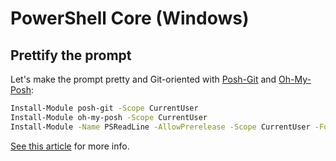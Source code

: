 # PowerShell Core (Windows)

## Prettify the prompt

Let's make the prompt pretty and Git-oriented with [Posh-Git](https://github.com/dahlbyk/posh-git) and [Oh-My-Posh](https://github.com/JanDeDobbeleer/oh-my-posh):

```sh
Install-Module posh-git -Scope CurrentUser
Install-Module oh-my-posh -Scope CurrentUser
Install-Module -Name PSReadLine -AllowPrerelease -Scope CurrentUser -Force -SkipPublisherCheck
```

[See this article](https://www.hanselman.com/blog/HowToMakeAPrettyPromptInWindowsTerminalWithPowerlineNerdFontsCascadiaCodeWSLAndOhmyposh.aspx) for more info.

